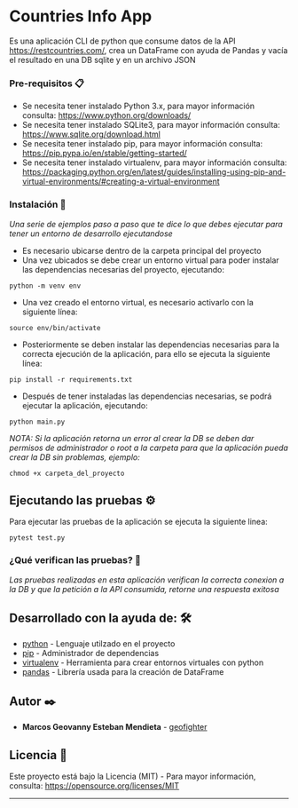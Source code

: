 # Countries Info App

Es una aplicación CLI de python que consume datos de la API https://restcountries.com/, crea un DataFrame con ayuda de Pandas y vacía el resultado en una DB sqlite y en un archivo JSON


### Pre-requisitos 📋

* Se necesita tener instalado Python 3.x, para mayor información consulta: https://www.python.org/downloads/
* Se necesita tener instalado SQLite3, para mayor información consulta: https://www.sqlite.org/download.html
* Se necesita tener instalado pip, para mayor información consulta: https://pip.pypa.io/en/stable/getting-started/
* Se necesita tener instalado virtualenv, para mayor información consulta: https://packaging.python.org/en/latest/guides/installing-using-pip-and-virtual-environments/#creating-a-virtual-environment

### Instalación 🔧

_Una serie de ejemplos paso a paso que te dice lo que debes ejecutar para tener un entorno de desarrollo ejecutandose_
* Es necesario ubicarse dentro de la carpeta principal del proyecto
* Una vez ubicados se debe crear un entorno virtual para poder instalar las dependencias necesarias del proyecto, ejecutando:
```
python -m venv env
```
* Una vez creado el entorno virtual, es necesario activarlo con la siguiente línea:
```
source env/bin/activate
```
* Posteriormente se deben instalar las dependencias necesarias para la correcta ejecución de la aplicación, para ello se ejecuta la siguiente línea:
```
pip install -r requirements.txt
```
* Después de tener instaladas las dependencias necesarias, se podrá ejecutar la aplicación, ejecutando:
```
python main.py
```
_NOTA: Si la aplicación retorna un error al crear la DB se deben dar permisos de administrador o root a la carpeta para que la aplicación pueda crear la DB sin problemas, ejemplo:_

```
chmod +x carpeta_del_proyecto
```

## Ejecutando las pruebas ⚙️

Para ejecutar las pruebas de la aplicación se ejecuta la siguiente linea:
```
pytest test.py
```

### ¿Qué verifican las pruebas? 🔩

_Las pruebas realizadas en esta aplicación verifican la correcta conexion a la DB y que la petición a la API consumida, retorne una respuesta exitosa_

## Desarrollado con la ayuda de: 🛠️

* [python](https://www.python.org/) - Lenguaje utilzado en el proyecto
* [pip](https://pip.pypa.io/en/stable/) - Administrador de dependencias
* [virtualenv](https://virtualenv.pypa.io/en/latest/) - Herramienta para crear entornos virtuales con python
* [pandas](https://pandas.pydata.org/) - Librería usada para la creación de DataFrame

## Autor ✒️

* **Marcos Geovanny Esteban Mendieta** - [geofighter](https://github.com/geofighter)

## Licencia 📄

Este proyecto está bajo la Licencia (MIT) - Para mayor información, consulta: https://opensource.org/licenses/MIT

---
